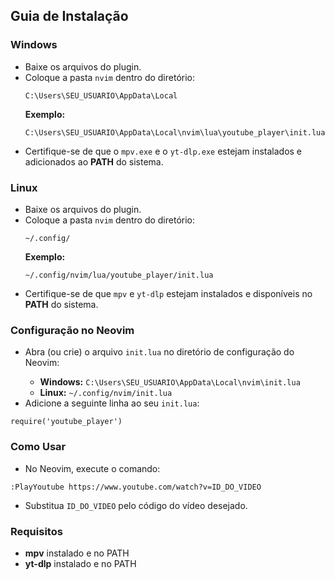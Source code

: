 <h2>Guia de Instalação</h2>

<h3>Windows</h3>
<ul>
  <li>Baixe os arquivos do plugin.</li>
  <li>Coloque a pasta <code>nvim</code> dentro do diretório:<br>
    <pre><code>C:\Users\SEU_USUARIO\AppData\Local</code></pre>
    <strong>Exemplo:</strong><br>
    <pre><code>C:\Users\SEU_USUARIO\AppData\Local\nvim\lua\youtube_player\init.lua</code></pre>
  </li>
  <li>Certifique-se de que o <code>mpv.exe</code> e o <code>yt-dlp.exe</code> estejam instalados e adicionados ao <strong>PATH</strong> do sistema.</li>
</ul>

<h3>Linux</h3>
<ul>
  <li>Baixe os arquivos do plugin.</li>
  <li>Coloque a pasta <code>nvim</code> dentro do diretório:<br>
    <pre><code>~/.config/</code></pre>
    <strong>Exemplo:</strong><br>
    <pre><code>~/.config/nvim/lua/youtube_player/init.lua</code></pre>
  </li>
  <li>Certifique-se de que <code>mpv</code> e <code>yt-dlp</code> estejam instalados e disponíveis no <strong>PATH</strong> do sistema.</li>
</ul>

<h3>Configuração no Neovim</h3>
<ul>
  <li>Abra (ou crie) o arquivo <code>init.lua</code> no diretório de configuração do Neovim:</li>
  <ul>
    <li><strong>Windows:</strong> <code>C:\Users\SEU_USUARIO\AppData\Local\nvim\init.lua</code></li>
    <li><strong>Linux:</strong> <code>~/.config/nvim/init.lua</code></li>
  </ul>
  <li>Adicione a seguinte linha ao seu <code>init.lua</code>:</li>
</ul>

<pre><code>require('youtube_player')</code></pre>

<h3>Como Usar</h3>
<ul>
  <li>No Neovim, execute o comando:</li>
</ul>
<pre><code>:PlayYoutube https://www.youtube.com/watch?v=ID_DO_VIDEO</code></pre>
<ul>
  <li>Substitua <code>ID_DO_VIDEO</code> pelo código do vídeo desejado.</li>
</ul>

<h3>Requisitos</h3>
<ul>
  <li><strong>mpv</strong> instalado e no PATH</li>
  <li><strong>yt-dlp</strong> instalado e no PATH</li>
</ul>
